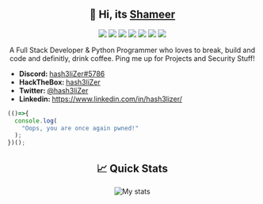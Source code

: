 <h2 align="center"> 👋 Hi, its <a href="//twitter.com/hash3liZer">Shameer</a> </h2> 

<p align="center">
  <img src="https://img.shields.io/badge/python%20-%2314354C.svg?&style=for-the-badge&logo=python&logoColor=white"/>
  <img src="https://img.shields.io/badge/c++%20-%2300599C.svg?&style=for-the-badge&logo=c%2B%2B&ogoColor=white"/>
  <img src="https://img.shields.io/badge/php-%23777BB4.svg?&style=for-the-badge&logo=php&logoColor=white"/>
  <img src="https://img.shields.io/badge/javascript%20-%23323330.svg?&style=for-the-badge&logo=javascript&logoColor=%23F7DF1E"/>
  <img src="https://img.shields.io/badge/node.js%20-%2343853D.svg?&style=for-the-badge&logo=node.js&logoColor=white"/>
  <img src="https://img.shields.io/badge/Django%20-%2314354C.svg?&style=for-the-badge&logo=django&logoColor=white"/>
  <img src="https://img.shields.io/badge/hash3liZer%20-%231DA1F2.svg?&style=for-the-badge&logo=Twitter&logoColor=white"/>
</p>

<p align="center">
   A Full Stack Developer & Python Programmer who loves to break, build and code and definitly, drink coffee. Ping me up for Projects and Security Stuff!
</p>

<ul>
  <li><b>Discord: </b> <a href="#" target="_blank">hash3liZer#5786</a></li>
  <li><b>HackTheBox: </b> <a href="https://www.hackthebox.eu/profile/313998">hash3liZer</a></li>
  <li><b>Twitter: </b> <a href="https://twitter.com/hash3liZer" target="_blank">@hash3liZer</a></li>
  <li><b>Linkedin: </b> <a href="https://www.linkedin.com/in/hash3lizer/" target="_blank">https://www.linkedin.com/in/hash3lizer/</a></li>
</ul>

```javascript
(()=>{
  console.log(
    "Oops, you are once again pwned!"
  );
})();
```

<h2 align="center"> 📈 Quick Stats </h2> 

<p align="center">
<img src="https://github-readme-stats.vercel.app/api?username=hash3liZer&show_icons=true&theme=merko" alt="My stats">
</p>
